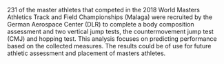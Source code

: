 231 of the master athletes that competed in the 2018 World Masters Athletics Track and Field Championships (Malaga) were recruited by the German Aerospace Center (DLR) to complete a body composition assessment and two vertical jump tests, the countermovement jump test (CMJ) and hopping test. This analysis focuses on predicting performance based on the collected measures. The results could be of use for future athletic assessment and placement of masters athletes.
